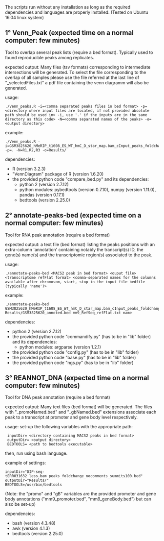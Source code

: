 The scripts run without any installation as long as the required dependencies and languages are properly installed.
(Tested on Ubuntu 16.04 linux system)

1° Venn\_Peak (expected time on a normal computer: few minutes)
--------------------------------------------------------------
Tool to overlap several peak lists (require a bed format). Typically used to found reproducible peaks among replicates.

expected output:
Many files (tsv formats) corresponding to intermediate intersections will be generated. To select the file corresponding to the overlap of all samples please use the file referred at the last line of "_selectedFiles.txt"
a pdf file containing the venn diagramm will also be generated.

usage:
```
./Venn_peaks.R -i=<comma separated peaks files in bed format> -p=<directory where input files are located, if not provided absolute path should be used in> -i, use '.' if the inputs are in the same directory as this code> -N=<comma separated names of the peaks> -o=<output directory>
```
example:
```
./Venn_peaks.R -i=GSM3825620_hMeRIP_t1608_ES_WT_hmC_D_star_map.bam_cInput_peaks_foldchange_summits100.bed,GSM3825621_hMeRIP_t1703_ES_WT_1_hmC_star_map.bam_cInput_peaks_foldchange_summits100.bed,GSM3825622_hMeRIP_t1703_ES_WT_2_hmC_star_map.bam_cInput_peaks_foldchange_summits100.bed -p=. -N=R1,R2,R3 -o=Results/
```

dependencies:
- R (version 3.2.3)
- "VennDiagram" package of R (version 1.6.20)
- the provided python code "compare_bed.py" and its dependencies:
  - python 2 (version 2.7.12)
  - python modules: pybedtools (version 0.7.10), numpy (version 1.11.0), pandas (version 0.17.1)
  - bedtools (version 2.25.0)

2° annotate-peaks-bed (expected time on a normal computer: few minutes)
-----------------------------------------------------------------------
Tool for RNA peak annotation (require a bed format)

expected output:
a text file (bed format) listing the peaks positions with an extra-column 'annotation' containing notably the transcript(s) ID, the gene(s) name(s) and the transcriptomic region(s) associated to the peak.

usage:
```
./annotate-peaks-bed <MACS2 peak in bed format> <ouput file> <transcriptome refFlat format> <comma-separated names for the columns available after chromosom, start, stop in the input file bedfile (typically 'name')>
```

example:
```
./annotate-peaks-bed GSM3825620_hMeRIP_t1608_ES_WT_hmC_D_star_map.bam_cInput_peaks_foldchange_summits100.bed Results/GSM3825620_annoted.bed mm9_RefSeq_refFlat.txt name
```

dependencies:
- python 2 (version 2.7.12)
- the provided python code "commandify.py" (has to be in "lib" folder) and its dependencies:
	- python modules: argparse (version 1.2.1)
- the provided python code "config.py" (has to be in "lib" folder)
- the provided python code "base.py" (has to be in "lib" folder)
- the provided python code "ngs.py" (has to be in "lib" folder)

3° REANNOT\_DNA (expected time on a normal computer: few minutes)
----------------------------------------------------------------
Tool for DNA peak annotation (require a bed format)

expected output:
Many text files (bed format) will be generated. The files with "\_promoNamed.bed" and "\_gbNamed.bed" extensions associate each peak to a transcript at promoter and gene body level respectively.

usage:
set-up the following variables with the appropriate path:
```
 inputDir= <directory containing MACS2 peaks in bed format>
 outputDir= <output directory>
 BEDTOOLS= <path to bedtools executable>
```
then, run using bash language.

example of settings:
```
inputDir="DIP-seq-tERR031632_less.bam_peaks_foldchange_nocomments_summits100.bed"
outputDir="Results/"
BEDTOOLS=/usr/bin/bedtools
```

(Note: the "promo" and "gB" variables are the provided promoter and gene body annotations ("mm9\_promoter.bed", "mm9\_geneBody.bed") but can also be set-up)

dependencies:
- bash (version 4.3.48)
- awk (version 4.1.3)
- bedtools (version 2.25.0)
